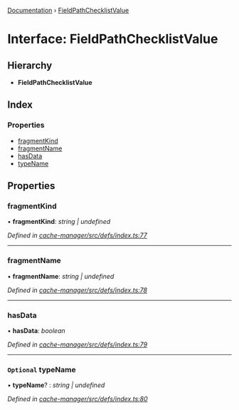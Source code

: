 [Documentation](../README.md) › [FieldPathChecklistValue](fieldpathchecklistvalue.md)

# Interface: FieldPathChecklistValue

## Hierarchy

* **FieldPathChecklistValue**

## Index

### Properties

* [fragmentKind](fieldpathchecklistvalue.md#fragmentkind)
* [fragmentName](fieldpathchecklistvalue.md#fragmentname)
* [hasData](fieldpathchecklistvalue.md#hasdata)
* [typeName](fieldpathchecklistvalue.md#optional-typename)

## Properties

###  fragmentKind

• **fragmentKind**: *string | undefined*

*Defined in [cache-manager/src/defs/index.ts:77](https://github.com/badbatch/graphql-box/blob/be6f26db/packages/cache-manager/src/defs/index.ts#L77)*

___

###  fragmentName

• **fragmentName**: *string | undefined*

*Defined in [cache-manager/src/defs/index.ts:78](https://github.com/badbatch/graphql-box/blob/be6f26db/packages/cache-manager/src/defs/index.ts#L78)*

___

###  hasData

• **hasData**: *boolean*

*Defined in [cache-manager/src/defs/index.ts:79](https://github.com/badbatch/graphql-box/blob/be6f26db/packages/cache-manager/src/defs/index.ts#L79)*

___

### `Optional` typeName

• **typeName**? : *string | undefined*

*Defined in [cache-manager/src/defs/index.ts:80](https://github.com/badbatch/graphql-box/blob/be6f26db/packages/cache-manager/src/defs/index.ts#L80)*
